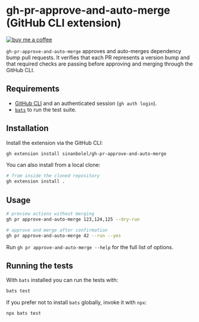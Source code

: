 # gh-pr-approve-and-auto-merge (GitHub CLI extension)

[![buy me a coffee][coffee-badge]][coffee-url]

`gh-pr-approve-and-auto-merge` approves and auto-merges dependency bump pull requests. It verifies that each PR represents a version bump and that required checks are passing before approving and merging through the GitHub CLI.

## Requirements

- [GitHub CLI](https://cli.github.com/) and an authenticated session (`gh auth login`).
- [`bats`](https://github.com/bats-core/bats-core) to run the test suite.

## Installation

Install the extension via the GitHub CLI:

```bash
gh extension install sinanbolel/gh-pr-approve-and-auto-merge
```

You can also install from a local clone:

```bash
# from inside the cloned repository
gh extension install .
```

## Usage

```bash
# preview actions without merging
gh pr approve-and-auto-merge 123,124,125 --dry-run

# approve and merge after confirmation
gh pr approve-and-auto-merge 42 --run --yes
```

Run `gh pr approve-and-auto-merge --help` for the full list of options.

## Running the tests

With `bats` installed you can run the tests with:

```bash
bats test
```

If you prefer not to install `bats` globally, invoke it with `npx`:

```bash
npx bats test
```

[coffee-badge]: https://img.shields.io/badge/Buy%20Me%20a%20Coffee-ffdd00?&logo=buy-me-a-coffee&logoColor=black
[coffee-url]: https://buymeacoffee.com/sinanbolel

